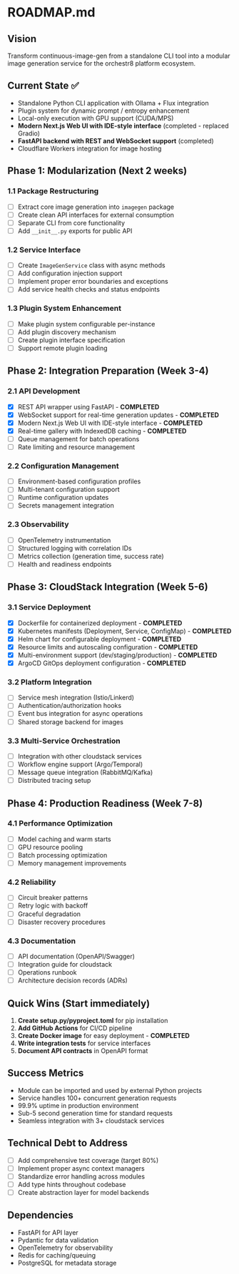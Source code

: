 # ROADMAP.md

## Vision
Transform continuous-image-gen from a standalone CLI tool into a modular image generation service for the orchestr8 platform ecosystem.

## Current State ✅
- Standalone Python CLI application with Ollama + Flux integration
- Plugin system for dynamic prompt / entropy enhancement
- Local-only execution with GPU support (CUDA/MPS)
- **Modern Next.js Web UI with IDE-style interface** (completed - replaced Gradio)
- **FastAPI backend with REST and WebSocket support** (completed)
- Cloudflare Workers integration for image hosting

## Phase 1: Modularization (Next 2 weeks)
### 1.1 Package Restructuring
- [ ] Extract core image generation into `imagegen` package
- [ ] Create clean API interfaces for external consumption
- [ ] Separate CLI from core functionality
- [ ] Add `__init__.py` exports for public API

### 1.2 Service Interface
- [ ] Create `ImageGenService` class with async methods
- [ ] Add configuration injection support
- [ ] Implement proper error boundaries and exceptions
- [ ] Add service health checks and status endpoints

### 1.3 Plugin System Enhancement
- [ ] Make plugin system configurable per-instance
- [ ] Add plugin discovery mechanism
- [ ] Create plugin interface specification
- [ ] Support remote plugin loading

## Phase 2: Integration Preparation (Week 3-4)
### 2.1 API Development
- [x] REST API wrapper using FastAPI - **COMPLETED**
- [x] WebSocket support for real-time generation updates - **COMPLETED**
- [x] Modern Next.js Web UI with IDE-style interface - **COMPLETED**
- [x] Real-time gallery with IndexedDB caching - **COMPLETED**
- [ ] Queue management for batch operations
- [ ] Rate limiting and resource management

### 2.2 Configuration Management
- [ ] Environment-based configuration profiles
- [ ] Multi-tenant configuration support
- [ ] Runtime configuration updates
- [ ] Secrets management integration

### 2.3 Observability
- [ ] OpenTelemetry instrumentation
- [ ] Structured logging with correlation IDs
- [ ] Metrics collection (generation time, success rate)
- [ ] Health and readiness endpoints

## Phase 3: CloudStack Integration (Week 5-6)
### 3.1 Service Deployment
- [x] Dockerfile for containerized deployment - **COMPLETED**
- [x] Kubernetes manifests (Deployment, Service, ConfigMap) - **COMPLETED**
- [x] Helm chart for configurable deployment - **COMPLETED**
- [x] Resource limits and autoscaling configuration - **COMPLETED**
- [x] Multi-environment support (dev/staging/production) - **COMPLETED**
- [x] ArgoCD GitOps deployment configuration - **COMPLETED**

### 3.2 Platform Integration
- [ ] Service mesh integration (Istio/Linkerd)
- [ ] Authentication/authorization hooks
- [ ] Event bus integration for async operations
- [ ] Shared storage backend for images

### 3.3 Multi-Service Orchestration
- [ ] Integration with other cloudstack services
- [ ] Workflow engine support (Argo/Temporal)
- [ ] Message queue integration (RabbitMQ/Kafka)
- [ ] Distributed tracing setup

## Phase 4: Production Readiness (Week 7-8)
### 4.1 Performance Optimization
- [ ] Model caching and warm starts
- [ ] GPU resource pooling
- [ ] Batch processing optimization
- [ ] Memory management improvements

### 4.2 Reliability
- [ ] Circuit breaker patterns
- [ ] Retry logic with backoff
- [ ] Graceful degradation
- [ ] Disaster recovery procedures

### 4.3 Documentation
- [ ] API documentation (OpenAPI/Swagger)
- [ ] Integration guide for cloudstack
- [ ] Operations runbook
- [ ] Architecture decision records (ADRs)

## Quick Wins (Start immediately)
1. **Create setup.py/pyproject.toml** for pip installation
2. **Add GitHub Actions** for CI/CD pipeline
3. **Create Docker image** for easy deployment - **COMPLETED**
4. **Write integration tests** for service interfaces
5. **Document API contracts** in OpenAPI format

## Success Metrics
- Module can be imported and used by external Python projects
- Service handles 100+ concurrent generation requests
- 99.9% uptime in production environment
- Sub-5 second generation time for standard requests
- Seamless integration with 3+ cloudstack services

## Technical Debt to Address
- [ ] Add comprehensive test coverage (target 80%)
- [ ] Implement proper async context managers
- [ ] Standardize error handling across modules
- [ ] Add type hints throughout codebase
- [ ] Create abstraction layer for model backends

## Dependencies
- FastAPI for API layer
- Pydantic for data validation
- OpenTelemetry for observability
- Redis for caching/queuing
- PostgreSQL for metadata storage
